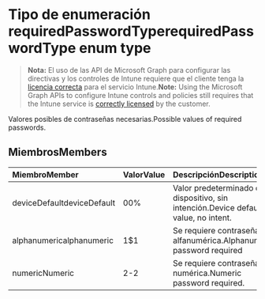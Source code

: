 # <a name="requiredpasswordtype-enum-type"></a><span data-ttu-id="c60c7-101">Tipo de enumeración requiredPasswordType</span><span class="sxs-lookup"><span data-stu-id="c60c7-101">requiredPasswordType enum type</span></span>

> <span data-ttu-id="c60c7-102">**Nota:** El uso de las API de Microsoft Graph para configurar las directivas y los controles de Intune requiere que el cliente tenga la [licencia correcta](https://go.microsoft.com/fwlink/?linkid=839381) para el servicio Intune.</span><span class="sxs-lookup"><span data-stu-id="c60c7-102">**Note:** Using the Microsoft Graph APIs to configure Intune controls and policies still requires that the Intune service is [correctly licensed](https://go.microsoft.com/fwlink/?linkid=839381) by the customer.</span></span>

<span data-ttu-id="c60c7-103">Valores posibles de contraseñas necesarias.</span><span class="sxs-lookup"><span data-stu-id="c60c7-103">Possible values of required passwords.</span></span>
## <a name="members"></a><span data-ttu-id="c60c7-104">Miembros</span><span class="sxs-lookup"><span data-stu-id="c60c7-104">Members</span></span>
|<span data-ttu-id="c60c7-105">Miembro</span><span class="sxs-lookup"><span data-stu-id="c60c7-105">Member</span></span>|<span data-ttu-id="c60c7-106">Valor</span><span class="sxs-lookup"><span data-stu-id="c60c7-106">Value</span></span>|<span data-ttu-id="c60c7-107">Descripción</span><span class="sxs-lookup"><span data-stu-id="c60c7-107">Description</span></span>|
|:---|:---|:---|
|<span data-ttu-id="c60c7-108">deviceDefault</span><span class="sxs-lookup"><span data-stu-id="c60c7-108">deviceDefault</span></span>|<span data-ttu-id="c60c7-109">0</span><span class="sxs-lookup"><span data-stu-id="c60c7-109">0%</span></span>|<span data-ttu-id="c60c7-110">Valor predeterminado del dispositivo, sin intención.</span><span class="sxs-lookup"><span data-stu-id="c60c7-110">Device default value, no intent.</span></span>|
|<span data-ttu-id="c60c7-111">alphanumeric</span><span class="sxs-lookup"><span data-stu-id="c60c7-111">alphanumeric</span></span>|<span data-ttu-id="c60c7-112">1</span><span class="sxs-lookup"><span data-stu-id="c60c7-112">$1</span></span>|<span data-ttu-id="c60c7-113">Se requiere contraseña alfanumérica.</span><span class="sxs-lookup"><span data-stu-id="c60c7-113">Alphanumeric password required</span></span>|
|<span data-ttu-id="c60c7-114">numeric</span><span class="sxs-lookup"><span data-stu-id="c60c7-114">Numeric</span></span>|<span data-ttu-id="c60c7-115">2</span><span class="sxs-lookup"><span data-stu-id="c60c7-115">-2</span></span>|<span data-ttu-id="c60c7-116">Se requiere contraseña numérica.</span><span class="sxs-lookup"><span data-stu-id="c60c7-116">Numeric password required.</span></span>|



